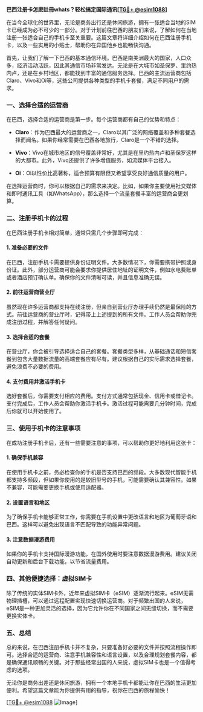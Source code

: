 **巴西注册卡怎麽註冊whats？轻松搞定国际通讯[[TG💪+ @esim1088](https://t.me/s/esim1088)]**

在当今全球化的世界里，无论是商务出行还是休闲旅游，拥有一张适合当地的SIM卡已经成为必不可少的一部分。对于计划前往巴西的朋友们来说，了解如何在当地注册一张适合自己的手机卡至关重要。这篇文章将详细介绍如何在巴西注册手机卡，以及一些实用的小贴士，帮助你在异国他乡也能畅快沟通。

首先，让我们了解一下巴西的基本通信环境。巴西是南美洲最大的国家，人口众多，经济活动活跃，因此其通信市场非常发达。无论是在大城市如圣保罗、里约热内卢，还是在乡村地区，都能找到丰富的通信服务选择。巴西的主流运营商包括Claro、Vivo和Oi等，这些公司提供各种类型的手机卡套餐，满足不同用户的需求。

### **一、选择合适的运营商**

在巴西，选择合适的运营商是第一步。每个运营商都有自己的优势和特点：

- **Claro**：作为巴西最大的运营商之一，Claro以其广泛的网络覆盖和多种套餐选择而闻名。如果你经常需要在巴西各地旅行，Claro是一个不错的选择。
  
- **Vivo**：Vivo在城市地区的信号覆盖非常好，尤其是在里约热内卢和圣保罗这样的大都市。此外，Vivo还提供了许多增值服务，如流媒体平台接入。

- **Oi**：Oi以性价比高著称，适合预算有限但又希望享受良好通信质量的用户。

在选择运营商时，你可以根据自己的需求来决定。比如，如果你主要使用社交媒体和即时通讯工具（如WhatsApp），那么选择一个流量套餐丰富的运营商会更划算。

### **二、注册手机卡的过程**

在巴西注册手机卡相对简单，通常只需几个步骤即可完成：

#### **1. 准备必要的文件**

在巴西，注册手机卡需要提供身份证明文件。大多数情况下，你需要携带护照或身份证。此外，部分运营商可能会要求你提供居住地址的证明文件，例如水电费账单或者酒店预订确认单。确保你的文件清晰可读，并且信息准确无误。

#### **2. 前往运营商营业厅**

虽然现在许多运营商都支持在线注册，但亲自到营业厅办理手续仍然是最保险的方式。前往运营商的营业厅时，记得带上上述提到的所有文件。工作人员会帮助你完成注册过程，并解答任何疑问。

#### **3. 选择合适的套餐**

在营业厅，你会被引导选择适合自己的套餐。套餐类型多样，从基础通话和短信套餐到包含大量数据流量的高端套餐应有尽有。建议根据自己的实际需求选择套餐，避免浪费不必要的费用。

#### **4. 支付费用并激活手机卡**

选好套餐后，你需要支付相应的费用。支付方式通常包括现金、信用卡或借记卡。支付完成后，工作人员会帮助你激活手机卡。激活过程可能需要几分钟时间，完成后你就可以开始使用了。

### **三、使用手机卡的注意事项**

在成功注册手机卡后，还有一些需要注意的事项，可以帮助你更好地利用这张卡：

#### **1. 确保手机兼容**

在使用手机卡之前，务必检查你的手机是否支持巴西的频段。大多数现代智能手机都支持多频段，但如果你使用的是较旧型号的手机，可能需要确认其兼容性。如果不兼容，可能需要更换手机或使用适配器。

#### **2. 设置语言和地区**

为了确保手机卡能够正常工作，你需要在手机设置中更改语言和地区为葡萄牙语和巴西。这样可以避免出现语言不匹配导致的功能异常问题。

#### **3. 注意数据漫游费用**

如果你的手机卡支持国际漫游功能，在国外使用时要注意数据漫游费用。建议关闭自动更新和后台下载功能，以节省流量费用。

### **四、其他便捷选择：虚拟SIM卡**

除了传统的实体SIM卡外，近年来虚拟SIM卡（eSIM）逐渐流行起来。eSIM无需物理插槽，可以通过远程配置实现快速切换运营商。对于频繁出国的人来说，eSIM是一种更加灵活的选择，因为它允许你在不同国家之间无缝切换，而不需要更换实体卡。

### **五、总结**

总的来说，在巴西注册手机卡并不复杂，只要准备好必要的文件并按照流程操作即可。选择合适的运营商、注意手机兼容性和语言设置，以及合理规划套餐内容，都是确保通讯顺畅的关键。对于那些经常出国的人来说，虚拟SIM卡也是一个值得考虑的选项。

无论你是商务出差还是休闲旅游，拥有一个本地手机卡都能让你在巴西的生活更加便利。希望这篇文章能为你提供有用的指导，祝你在巴西的旅程愉快！

[[TG💪+ @esim1088](https://t.me/s/esim1088) ![Image](https://i.postimg.cc/4NQfJmqS/Snipaste-2025-05-13-00-14-12.png)]
